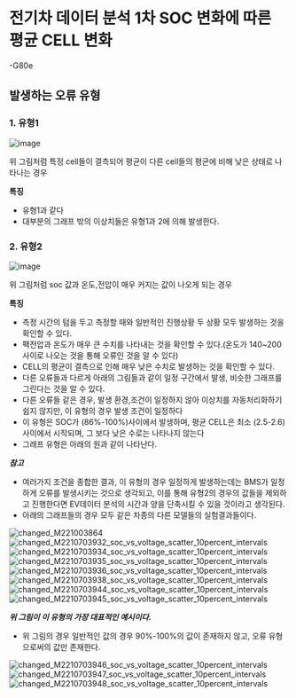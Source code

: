 # 전기차 데이터 분석 1차 SOC 변화에 따른 평균 CELL 변화
-G80e

## 발생하는 오류 유형


### 1. **유형1**
![image](https://github.com/user-attachments/assets/2ca18b43-4a15-4027-80dc-ea0682043cfc)

위 그림처럼 특정 cell들이 결측되어 평균이 다른 cell들의 평균에 비해 낮은 상태로 나타나는 경우

**특징**
- 유형1과 같다
- 대부분의 그래프 밖의 이상치들은 유형1과 2에 의해 발생한다.
  

### 2. **유형2**

![image](https://github.com/user-attachments/assets/3f51222d-e01b-4a2a-9d4c-b23b5770ef46)

위 그림처럼 soc 값과 온도,전압이 매우 커지는 값이 나오게 되는 경우

**특징**
- 측정 시간의 텀을 두고 측정할 때와 일반적인 진행상황 두 상황 모두 발생하는 것을 확인할 수 있다.
- 팩전압과 온도가 매우 큰 수치를 나타내는 것을 확인할 수 있다.(온도가 140~200 사이로 나오는 것을 통해 오류인 것을 알 수 있다)
- CELL의 평균이 결측으로 인해 매우 낮은 수치로 발생하는 것을 확인할 수 있다.
- 다른 오류들과 다르게 아래의 그림들과 같이 일정 구간에서 발생, 비슷한 그래프를 그린다는 것을 알 수 있다.
- 다른 오류들 같은 경우, 발생 환경,조건이 일정하지 않아 이상치를 자동처리화하기 쉽지 않지만, 이 유형의 경우 발생 조건이 일정하다
- 이 유형은 SOC가 (86%-100%)사이에서 발생하며, 평균 CELL은 최소 (2.5-2.6)사이에서 시작되며, 그 보다 낮은 수로는 나타나지 않는다
- 그래프 유형은 아래의 원과 같이 나타난다.

***참고***
- 여러가지 조건을 종합한 결과, 이 유형의 경우 일정하게 발생하는데는 BMS가 일정하게 오류를 발생시키는 것으로 생각되고, 이를 통해 유형2의 경우의 값들을 제외하고 진행한다면 EV데이터 분석의 시간과 양을 단축시킬 수 있을 것이라고 생각된다.
- 아래의 그래프들의 경우 모두 같은 차종의 다른 모델들의 실험결과들이다.

   
![changed_M221003864](https://github.com/user-attachments/assets/063e6ef4-fac5-408e-8e34-f3e04376a6e1)
![changed_M2210703932_soc_vs_voltage_scatter_10percent_intervals](https://github.com/user-attachments/assets/c3e6475e-eb78-418c-b81c-a1ccd7dc4ff2)
![changed_M2210703934_soc_vs_voltage_scatter_10percent_intervals](https://github.com/user-attachments/assets/bb0045c6-1572-4b82-abf5-2df425251f84)
![changed_M2210703935_soc_vs_voltage_scatter_10percent_intervals](https://github.com/user-attachments/assets/b842d931-143c-4db7-848f-b9f32f6f8b64)
![changed_M2210703936_soc_vs_voltage_scatter_10percent_intervals](https://github.com/user-attachments/assets/a4aed7fa-98bd-4aa1-93ff-160e9f5de578)
![changed_M2210703938_soc_vs_voltage_scatter_10percent_intervals](https://github.com/user-attachments/assets/e6c8340f-dcc9-48d0-8424-db76df71d4c0)
![changed_M2210703944_soc_vs_voltage_scatter_10percent_intervals](https://github.com/user-attachments/assets/09f4383d-8a3f-40b0-9aa3-3a9c44b2da24)
![changed_M2210703945_soc_vs_voltage_scatter_10percent_intervals](https://github.com/user-attachments/assets/0c5f52b1-b4d5-4062-9600-7df4876c0b4c)

***위 그림이 이 유형의 가장 대표적인 예시이다.***
- 위 그림의 경우 일반적인 값의 경우 90%-100%의 값이 존재하지 않고, 오류 유형으로써의 값만 존재한다.


![changed_M2210703946_soc_vs_voltage_scatter_10percent_intervals](https://github.com/user-attachments/assets/ae0e4b4c-3a5e-4fef-be23-4663bc80c05f)
![changed_M2210703947_soc_vs_voltage_scatter_10percent_intervals](https://github.com/user-attachments/assets/190c102e-0ab6-4840-8b55-7d0ced560b91)
![changed_M2210703948_soc_vs_voltage_scatter_10percent_intervals](https://github.com/user-attachments/assets/f3b92e48-1582-470f-8983-c2fbf18b0522)
